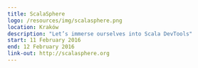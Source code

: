 ```yaml
---
title: ScalaSphere
logo: /resources/img/scalasphere.png
location: Kraków
description: "Let’s immerse ourselves into Scala DevTools"
start: 11 February 2016
end: 12 February 2016
link-out: http://scalasphere.org
---
```

